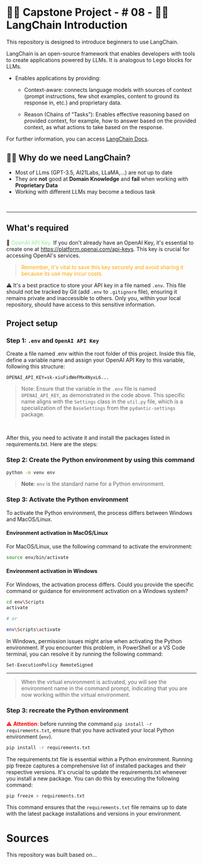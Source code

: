 # 🧑‍🍳 Capstone Project - # 08 - 🔗🦜 LangChain Introduction

This repository is designed to introduce beginners to use LangChain.

LangChain is an open-source framework that enables developers with tools to create applications powered by LLMs. It is analogous to Lego blocks for LLMs.

- Enables applications by providing:

  - Context-aware: connects language models with sources of context (prompt instructions, few shot examples, content to ground its response in, etc.) and proprietary data.

  - Reason (Chains of “Tasks”): Enables effective reasoning based on provided context, for example, how to answer based on the provided context, as what actions to take based on the response.

For further information, you can access [LangChain Docs](https://python.langchain.com/docs/get_started/introduction).

## 🦜🔗 **Why do we need LangChain?**

- Most of LLms (GPT-3.5, AI21Labs, LLaMA,…) are not up to date
- They are **not** good at **Domain Knowledge** and **fail** when working with **Proprietary Data**
- Working with different LLMs may become a tedious task
<br>

---

## What's required

🧩 <font color="#90EE90">OpenAI API Key.</font>
If you don't already have an OpenAI Key, it's essential to create one at <https://platform.openai.com/api-keys>. This key is crucial for accessing OpenAI's services.
<br>
> <font color="orange">Remember, it's vital to save this key securely and avoid sharing it because its use may incur costs.</font>

:warning: It's a best practice to store your API key in a file named `.env`. This file should not be tracked by Git (add `.env` to `.gitignore` file), ensuring it remains private and inaccessible to others. Only you, within your local repository, should have access to this sensitive information.

## Project setup

### Step 1: `.env` and `OpenAI API Key`

Create a file named .env within the root folder of this project. Inside this file, define a variable name and assign your OpenAI API Key to this variable, following this structure:
<br>

```text
OPENAI_API_KEY=sk-xiuFidWeFMx4NyxL6...
```

> Note: Ensure that the variable in the `.env` file is named `OPENAI_API_KEY`, as demonstrated in the code above. This specific name aligns with the `Settings` class in the `util.py` file, which is a specialization of the `BaseSettings` from the `pydantic-settings` package.

<br>

After this, you need to activate it and install the packages listed in requirements.txt. Here are the steps:

### Step 2: Create the Python environment by using this command

```bash
python -m venv env
```

> **Note**: `env` is the standard name for a Python environment.

### Step 3: Activate the Python environment

To activate the Python environment, the process differs between Windows and MacOS/Linux.

#### Environment activation in MacOS/Linux

For MacOS/Linux, use the following command to activate the environment:
<br>

```bash
source env/bin/activate
```

#### Environment activation in Windows

For Windows, the activation process differs. Could you provide the specific command or guidance for environment activation on a Windows system?
<br>

```bash
cd env\Scripts
activate

# or

env\Scripts\activate
```

In Windows, permission issues might arise when activating the Python environment. If you encounter this problem, in PowerShell or a VS Code terminal, you can resolve it by running the following command:
<br>

```bash
Set-ExecutionPolicy RemoteSigned
```

---

> When the virtual environment is activated, you will see the environment name in the command prompt, indicating that you are now working within the virtual environment.

### Step 3: recreate the Python environment

<font color="red">⚠️ **Attention**: </font>before running the command `pip install -r requirements.txt`, ensure that you have activated your local Python environment (`env`).
<br>

```bash
pip install -r requirements.txt
```

The requirements.txt file is essential within a Python environment. Running pip freeze captures a comprehensive list of installed packages and their respective versions. It's crucial to update the requirements.txt whenever you install a new package. You can do this by executing the following command:
<br>

```bash
pip freeze > requirements.txt
```

This command ensures that the `requirements.txt` file remains up to date with the latest package installations and versions in your environment.

# Sources

This repository was built based on...
